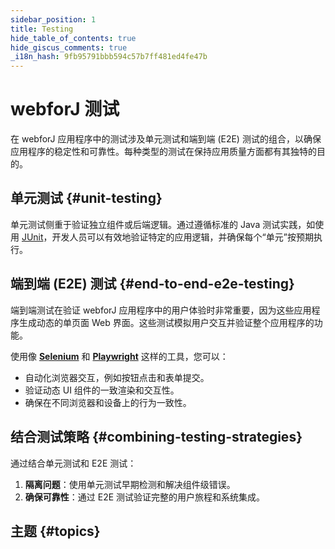 ```yaml
---
sidebar_position: 1
title: Testing
hide_table_of_contents: true
hide_giscus_comments: true
_i18n_hash: 9fb95791bbb594c57b7ff481ed4fe47b
---
```

<Head>
  <style>{`
  .container {
    max-width: 65em !important;
  }
  `}</style>
</Head>

# webforJ 测试

在 webforJ 应用程序中的测试涉及单元测试和端到端 (E2E) 测试的组合，以确保应用程序的稳定性和可靠性。每种类型的测试在保持应用质量方面都有其独特的目的。

## 单元测试 {#unit-testing}

单元测试侧重于验证独立组件或后端逻辑。通过遵循标准的 Java 测试实践，如使用 [JUnit](https://junit.org/junit5/)，开发人员可以有效地验证特定的应用逻辑，并确保每个“单元”按预期执行。

## 端到端 (E2E) 测试 {#end-to-end-e2e-testing}

端到端测试在验证 webforJ 应用程序中的用户体验时非常重要，因为这些应用程序生成动态的单页面 Web 界面。这些测试模拟用户交互并验证整个应用程序的功能。

使用像 [**Selenium**](https://www.selenium.dev/) 和 [**Playwright**](https://playwright.dev/java/docs/intro) 这样的工具，您可以：

- 自动化浏览器交互，例如按钮点击和表单提交。
- 验证动态 UI 组件的一致渲染和交互性。
- 确保在不同浏览器和设备上的行为一致性。

## 结合测试策略 {#combining-testing-strategies}

通过结合单元测试和 E2E 测试：

1. **隔离问题**：使用单元测试早期检测和解决组件级错误。
2. **确保可靠性**：通过 E2E 测试验证完整的用户旅程和系统集成。

## 主题 {#topics}

<DocCardList className="topics-section" />
